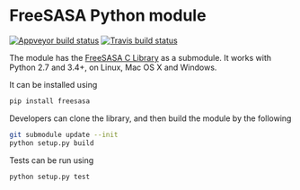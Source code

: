 FreeSASA Python module
======================
[![Appveyor build status](https://ci.appveyor.com/api/projects/status/nyo51pv2ufj2yhcj/branch/master?svg=true)](https://ci.appveyor.com/project/mittinatten/freesasa-python/branch/master)
[![Travis build status](https://travis-ci.org/freesasa/freesasa-python.svg?branch=master)](https://travis-ci.org/freesasa/freesasa-python)

The module has the [FreeSASA C Library](https://github.com/mittinatten/freesasa) as a submodule.
It works with Python 2.7 and 3.4+, on Linux, Mac OS X and Windows.

It can be installed using
~~~~sh
pip install freesasa
~~~~

Developers can clone the library, and then build the module by the following
~~~~sh
git submodule update --init
python setup.py build
~~~~

Tests can be run using
~~~~sh
python setup.py test
~~~~
